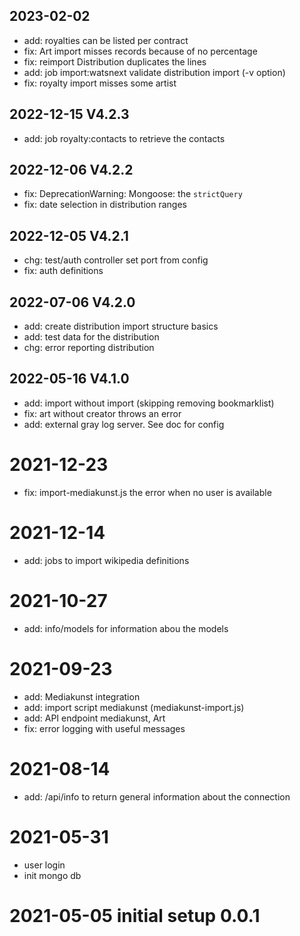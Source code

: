 
## 2023-02-02
- add: royalties can be listed per contract
- fix: Art import misses records because of no percentage
- fix: reimport Distribution duplicates the lines
- add: job import:watsnext validate distribution import (-v option)
- fix: royalty import misses some artist

## 2022-12-15 V4.2.3
- add: job royalty:contacts to retrieve the contacts

## 2022-12-06 V4.2.2
- fix: DeprecationWarning: Mongoose: the `strictQuery`
- fix: date selection in distribution ranges

## 2022-12-05 V4.2.1
- chg: test/auth controller set port from config
- fix: auth definitions

## 2022-07-06 V4.2.0
- add: create distribution import structure basics
- add: test data for the distribution
- chg: error reporting distribution

## 2022-05-16 V4.1.0
- add: import without import (skipping removing bookmarklist)
- fix: art without creator throws an error
- add: external gray log server. See doc for config

# 2021-12-23
- fix: import-mediakunst.js the error when no user is available

# 2021-12-14
- add: jobs to import wikipedia definitions

# 2021-10-27
- add: info/models for information abou the models

# 2021-09-23
- add: Mediakunst integration
- add: import script mediakunst (mediakunst-import.js)
- add: API endpoint mediakunst, Art  
- fix: error logging with useful messages

# 2021-08-14
- add: /api/info to return general information about the connection

# 2021-05-31 
- user login
- init mongo db

# 2021-05-05 initial setup 0.0.1
